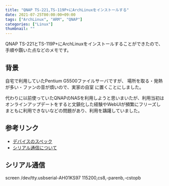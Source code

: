 ```yaml
---
title: "QNAP TS-221,TS-119P+にArchLinuxをインストールする"
date: 2021-07-25T00:00:00+09:00
tags: ["ArchLinux", "ARM", "QNAP"]
categories: ["Linux"]
thumbnail: ""
---
```


QNAP TS-221とTS-119P+にArchLinuxをインストールすることができたので、手順や躓いた点などのメモです。
<!--more-->


## 背景
自宅で利用していたPentium G5500ファイルサーバですが、
場所を取る・発熱が多い・ファンの音が煩いので、実家の自室
に置くことにしました。

代わりに以前使っていたQNAPのNASを利用しようと思いまいたが、利用当初はオンラインアップデートをすると文鎮化した経験やWebUIが頻繁にフリーズしまともに利用できないなどの問題があり、利用を躊躇していました。


## 参考リンク
- [デバイスのスペック](https://www.cyrius.com/debian/kirkwood/qnap/)
- [シリアル通信について](https://www.cyrius.com/debian/kirkwood/qnap/ts-119/serial/)

## シリアル通信
screen /dev/tty.usbserial-AH01KS97 115200,cs8,-parenb,-cstopb
